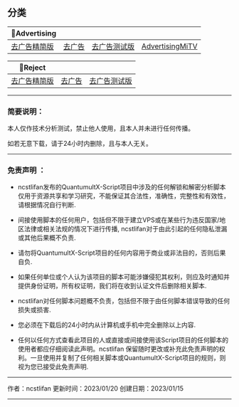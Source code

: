 ## 分类


|📵Advertising|  |  |  |
| ---- | ---- | ---- | ---- |
|[去广告精简版](https://github.com/blackmatrix7/ios_rule_script/tree/master/rule/AdGuard/AdvertisingLite) |[去广告](https://github.com/blackmatrix7/ios_rule_script/tree/master/rule/AdGuard/Advertising) |[去广告测试版](https://github.com/blackmatrix7/ios_rule_script/tree/master/rule/AdGuard/AdvertisingTest) |[AdvertisingMiTV](https://github.com/blackmatrix7/ios_rule_script/tree/master/rule/AdGuard/AdvertisingMiTV) |


|🚫Reject|  |  |
| ---- | ---- | ---- |
|[去广告精简版](https://github.com/blackmatrix7/ios_rule_script/tree/master/rule/AdGuard/AdvertisingLite) |[去广告](https://github.com/blackmatrix7/ios_rule_script/tree/master/rule/AdGuard/Advertising) |[去广告测试版](https://github.com/blackmatrix7/ios_rule_script/tree/master/rule/AdGuard/AdvertisingTest) |



---

### 简要说明：

本人仅作技术分析测试，禁止他人使用，且本人并未进行任何传播。

如若无意下载，请于24小时内删除，且与本人无关。

---

### 免责声明 ：

- ncstlifan发布的QuantumultX-Script项目中涉及的任何解锁和解密分析脚本仅用于资源共享和学习研究，不能保证其合法性，准确性，完整性和有效性，请根据情况自行判断.

- 间接使用脚本的任何用户，包括但不限于建立VPS或在某些行为违反国家/地区法律或相关法规的情况下进行传播, ncstlifan对于由此引起的任何隐私泄漏或其他后果概不负责.

- 请勿将QuantumultX-Script项目的任何内容用于商业或非法目的，否则后果自负.

- 如果任何单位或个人认为该项目的脚本可能涉嫌侵犯其权利，则应及时通知并提供身份证明，所有权证明，我们将在收到认证文件后删除相关脚本.

- ncstlifan对任何脚本问题概不负责，包括但不限于由任何脚本错误导致的任何损失或损害.

- 您必须在下载后的24小时内从计算机或手机中完全删除以上内容.

- 任何以任何方式查看此项目的人或直接或间接使用该Script项目的任何脚本的使用者都应仔细阅读此声明。ncstlifan 保留随时更改或补充此免责声明的权利。一旦使用并复制了任何相关脚本或QuantumultX-Script项目的规则，则视为您已接受此免责声明.

  

---

作者：ncstlifan	更新时间：2023/01/20	创建日期：2023/01/15

---



